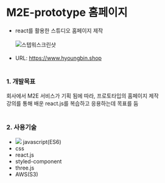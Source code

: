 # M2E-prototype 홈페이지
* react를 활용한 스튜디오 홈페이지 제작
<br/><br/>
![스텝워스크린샷](https://user-images.githubusercontent.com/108599126/219304142-4fd0bb6f-4ed1-46f2-a291-5fefead1241d.PNG)
<br/><br/>
* URL: https://www.hyoungbin.shop
<br/><br/>

### 1. 개발목표   
회사에서 M2E 서비스가 기획 됨에 따라, 프로토타입의 홈페이지 제작   
강의를 통해 배운 react.js를 복습하고 응용하는데 목표를 둠
<br/><br/>

### 2. 사용기술
* <img src="https://img.shields.io/badge/javascript-F7DF1E?style=flat&logo=javascript&logoColor=black"> javascript(ES6)
* css
* react.js
* styled-component
* three.js
* AWS(S3)
<br/><br/>

